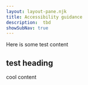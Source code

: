 ```yaml
---
layout: layout-pane.njk
title: Accessibility guidance
description:  tbd
showSubNav: true
---
```


Here is some test content

## test heading
cool content